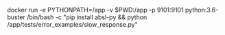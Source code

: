 

docker run -e PYTHONPATH=/app -v $PWD:/app -p 9101:9101 python:3.6-buster /bin/bash -c "pip install absl-py && python /app/tests/error_examples/slow_response.py"